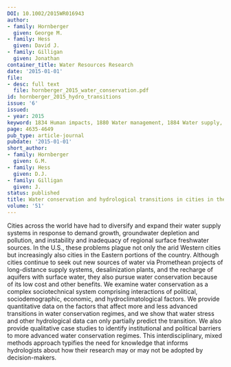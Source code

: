 ```yaml
---
DOI: 10.1002/2015WR016943
author:
- family: Hornberger
  given: George M.
- family: Hess
  given: David J.
- family: Gilligan
  given: Jonathan
container_title: Water Resources Research
date: '2015-01-01'
file:
- desc: full text
  file: hornberger_2015_water_conservation.pdf
id: hornberger_2015_hydro_transitions
issue: '6'
issued:
- year: 2015
keyword: 1834 Human impacts, 1880 Water management, 1884 Water supply, water conservation
page: 4635-4649
pub_type: article-journal
pubdate: '2015-01-01'
short_author:
- family: Hornberger
  given: G.M.
- family: Hess
  given: D.J.
- family: Gilligan
  given: J.
status: published
title: Water conservation and hydrological transitions in cities in the United States
volume: '51'
---
```

Cities across the world have had to diversify and expand their water supply systems in response to demand growth, groundwater depletion and pollution, and instability and inadequacy of regional surface freshwater sources. In the U.S., these problems plague not only the arid Western cities but increasingly also cities in the Eastern portions of the country. Although cities continue to seek out new sources of water via Promethean projects of long-distance supply systems, desalinization plants, and the recharge of aquifers with surface water, they also pursue water conservation because of its low cost and other benefits. We examine water conservation as a complex sociotechnical system comprising interactions of political, sociodemographic, economic, and hydroclimatological factors. We provide quantitative data on the factors that affect more and less advanced transitions in water conservation regimes, and we show that water stress and other hydrological data can only partially predict the transition. We also provide qualitative case studies to identify institutional and political barriers to more advanced water conservation regimes. This interdisciplinary, mixed methods approach typifies the need for knowledge that informs hydrologists about how their research may or may not be adopted by decision-makers.
